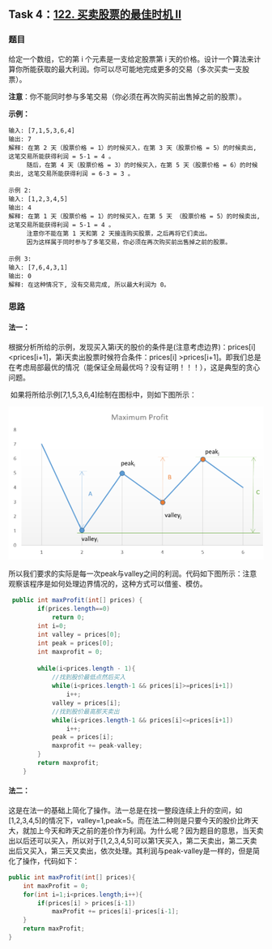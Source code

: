 ## Task 4：[122. 买卖股票的最佳时机 II](https://leetcode-cn.com/problems/best-time-to-buy-and-sell-stock-ii/)

### 题目

给定一个数组，它的第 i 个元素是一支给定股票第 i 天的价格。设计一个算法来计算你所能获取的最大利润。你可以尽可能地完成更多的交易（多次买卖一支股票）。

**注意**：你不能同时参与多笔交易（你必须在再次购买前出售掉之前的股票）。

**示例：**

```
输入: [7,1,5,3,6,4]
输出: 7
解释: 在第 2 天（股票价格 = 1）的时候买入，在第 3 天（股票价格 = 5）的时候卖出, 这笔交易所能获得利润 = 5-1 = 4 。
     随后，在第 4 天（股票价格 = 3）的时候买入，在第 5 天（股票价格 = 6）的时候卖出, 这笔交易所能获得利润 = 6-3 = 3 。
     
示例 2:
输入: [1,2,3,4,5]
输出: 4
解释: 在第 1 天（股票价格 = 1）的时候买入，在第 5 天 （股票价格 = 5）的时候卖出, 这笔交易所能获得利润 = 5-1 = 4 。
     注意你不能在第 1 天和第 2 天接连购买股票，之后再将它们卖出。
     因为这样属于同时参与了多笔交易，你必须在再次购买前出售掉之前的股票。
     
示例 3:
输入: [7,6,4,3,1]
输出: 0
解释: 在这种情况下, 没有交易完成, 所以最大利润为 0。
```

### 思路

#### 	法一：

​		根据分析所给的示例，发现买入第i天的股价的条件是(注意考虑边界)：prices[i]<prices[i+1]，第i天卖出股票时候符合条件：prices[i] >prices[i+1]。即我们总是在考虑局部最优的情况（能保证全局最优吗？没有证明！！！），这是典型的贪心问题。

​		如果将所给示例[7,1,5,3,6,4]绘制在图标中，则如下图所示：

![](images\buySellStock.png)

​	所以我们要求的实际是每一次peak与valley之间的利润。代码如下图所示：注意观察该程序是如何处理边界情况的，这种方式可以借鉴、模仿。

```java
 public int maxProfit(int[] prices) {
        if(prices.length==0)
            return 0;
        int i=0;
        int valley = prices[0];
        int peak = prices[0];
        int maxprofit = 0;
        
        while(i<prices.length - 1){
            //找到股价最低点然后买入
            while(i<prices.length-1 && prices[i]>=prices[i+1])
                i++;
            valley = prices[i];
            //找到股价最高那天卖出
            while(i<prices.length-1 && prices[i]<=prices[i+1])
                i++;
            peak = prices[i];
            maxprofit += peak-valley;
        }
        return maxprofit;
    }
```

#### 法二：

​		这是在法一的基础上简化了操作。法一总是在找一整段连续上升的空间，如[1,2,3,4,5]的情况下，valley=1,peak=5。而在法二种则是只要今天的股价比昨天大，就加上今天和昨天之前的差价作为利润。为什么呢？因为题目的意思，当天卖出以后还可以买入，所以对于[1,2,3,4,5]可以第1天买入，第二天卖出，第二天卖出后又买入，第三天又卖出，依次处理。其利润与peak-valley是一样的，但是简化了操作，代码如下：

```java
public int maxProfit(int[] prices){
    int maxProfit = 0;
    for(int i=1;i<prices.length;i++){
        if(prices[i] > prices[i-1])
            maxProfit += prices[i]-prices[i-1];
    }
    return maxProfit;
}
```

